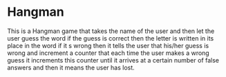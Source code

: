# Hangman
This is a Hangman game that takes the name of the user and then let the user guess the word
if the guess is correct then the letter is written in its place in the word if it s wrong 
then it tells the user that his/her guess is wrong and increment a counter that each time 
the user makes a wrong guess it increments this counter until it arrives at a certain number 
of  false answers and then it means the user has lost.
